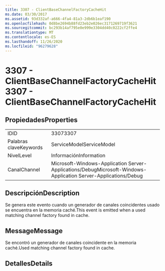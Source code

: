 ```yaml
---
title: 3307 - ClientBaseChannelFactoryCacheHit
ms.date: 03/30/2017
ms.assetid: 93d332af-a666-4fa4-81a3-2db6b1eaf190
ms.openlocfilehash: 0d8be2694b88fd23eb2e026ec3171269719f3621
ms.sourcegitcommit: bc293b14af795e0e999e3304dd40c0222cf2ffe4
ms.translationtype: MT
ms.contentlocale: es-ES
ms.lasthandoff: 11/26/2020
ms.locfileid: "96279628"
---
```

# <a name="3307---clientbasechannelfactorycachehit"></a><span data-ttu-id="9e544-102">3307 - ClientBaseChannelFactoryCacheHit</span><span class="sxs-lookup"><span data-stu-id="9e544-102">3307 - ClientBaseChannelFactoryCacheHit</span></span>

## <a name="properties"></a><span data-ttu-id="9e544-103">Propiedades</span><span class="sxs-lookup"><span data-stu-id="9e544-103">Properties</span></span>  
  
|||  
|-|-|  
|<span data-ttu-id="9e544-104">ID</span><span class="sxs-lookup"><span data-stu-id="9e544-104">ID</span></span>|<span data-ttu-id="9e544-105">3307</span><span class="sxs-lookup"><span data-stu-id="9e544-105">3307</span></span>|  
|<span data-ttu-id="9e544-106">Palabras clave</span><span class="sxs-lookup"><span data-stu-id="9e544-106">Keywords</span></span>|<span data-ttu-id="9e544-107">ServiceModel</span><span class="sxs-lookup"><span data-stu-id="9e544-107">ServiceModel</span></span>|  
|<span data-ttu-id="9e544-108">Nivel</span><span class="sxs-lookup"><span data-stu-id="9e544-108">Level</span></span>|<span data-ttu-id="9e544-109">Información</span><span class="sxs-lookup"><span data-stu-id="9e544-109">Information</span></span>|  
|<span data-ttu-id="9e544-110">Canal</span><span class="sxs-lookup"><span data-stu-id="9e544-110">Channel</span></span>|<span data-ttu-id="9e544-111">Microsoft-Windows-Application Server-Applications/Debug</span><span class="sxs-lookup"><span data-stu-id="9e544-111">Microsoft-Windows-Application Server-Applications/Debug</span></span>|  
  
## <a name="description"></a><span data-ttu-id="9e544-112">Descripción</span><span class="sxs-lookup"><span data-stu-id="9e544-112">Description</span></span>  

 <span data-ttu-id="9e544-113">Se genera este evento cuando un generador de canales coincidentes usado se encuentra en la memoria caché.</span><span class="sxs-lookup"><span data-stu-id="9e544-113">This event is emitted when a used matching channel factory found in cache.</span></span>  
  
## <a name="message"></a><span data-ttu-id="9e544-114">Message</span><span class="sxs-lookup"><span data-stu-id="9e544-114">Message</span></span>  

 <span data-ttu-id="9e544-115">Se encontró un generador de canales coincidente en la memoria caché.</span><span class="sxs-lookup"><span data-stu-id="9e544-115">Used matching channel factory found in cache.</span></span>  
  
## <a name="details"></a><span data-ttu-id="9e544-116">Detalles</span><span class="sxs-lookup"><span data-stu-id="9e544-116">Details</span></span>
